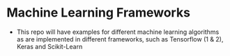 # Machine Learning Frameworks 

- This repo will have examples for different machine learning 
  algorithms as are implemented in different frameworks,
  such as Tensorflow (1 & 2), Keras and Scikit-Learn 
